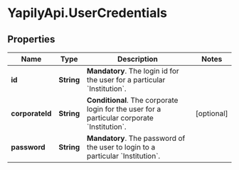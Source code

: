 # YapilyApi.UserCredentials

## Properties

Name | Type | Description | Notes
------------ | ------------- | ------------- | -------------
**id** | **String** | __Mandatory__. The login id for the user for a particular &#x60;Institution&#x60;. | 
**corporateId** | **String** | __Conditional__. The corporate login for the user for a particular corporate &#x60;Institution&#x60;. | [optional] 
**password** | **String** | __Mandatory__. The password of the user to login to a particular &#x60;Institution&#x60;. | 


